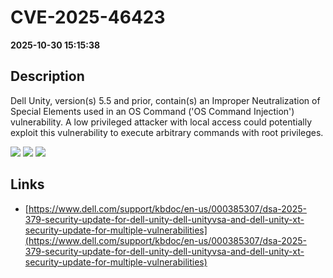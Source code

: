 # CVE-2025-46423

**2025-10-30 15:15:38**

## Description
Dell Unity, version(s) 5.5 and prior, contain(s) an Improper Neutralization of Special Elements used in an OS Command ('OS Command Injection') vulnerability. A low privileged attacker with local access could potentially exploit this vulnerability to execute arbitrary commands with root privileges.

![](https://img.shields.io/static/v1?label=Score&message=7.8&color=red)
![](https://img.shields.io/static/v1?label=Severity&message=HIGH&color=red)
![](https://img.shields.io/static/v1?label=CWE&message=RCE&color=green)

## Links
- [https://www.dell.com/support/kbdoc/en-us/000385307/dsa-2025-379-security-update-for-dell-unity-dell-unityvsa-and-dell-unity-xt-security-update-for-multiple-vulnerabilities](https://www.dell.com/support/kbdoc/en-us/000385307/dsa-2025-379-security-update-for-dell-unity-dell-unityvsa-and-dell-unity-xt-security-update-for-multiple-vulnerabilities)
